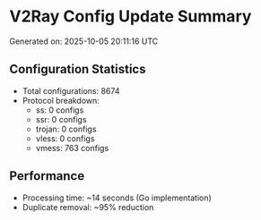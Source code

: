# V2Ray Config Update Summary
Generated on: 2025-10-05 20:11:16 UTC

## Configuration Statistics
- Total configurations: 8674
- Protocol breakdown:
  - ss: 0 configs
  - ssr: 0 configs
  - trojan: 0 configs
  - vless: 0 configs
  - vmess: 763 configs

## Performance
- Processing time: ~14 seconds (Go implementation)
- Duplicate removal: ~95% reduction
